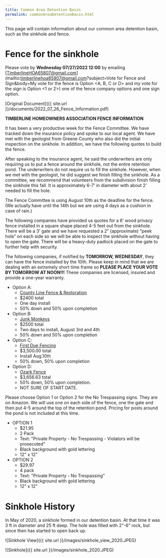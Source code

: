```yaml
---
title: Common Area Detention Basin
permalink: commonAreaDetentionBasin.html
---
```


This page will contain information about our common area detention basin, such as the sinkhole and fence.

# Fence for the sinkhole

Please vote by **Wednesday 07/27/2022 12:00** by emailing [TimberlineHOA65807@gmail.com](mailto:timberlinehoa65807@gmail.com?subject=Vote for Fence and Sign&body=My vote for the fence is Option <A, B, C or D> and my vote for the sign is Option <1 or 2>) one of the fence company options and one sign option.

[Original Document]({{ site.url }}/documents/2022_07_26_Fence_Information.pdf)

**TIMBERLINE HOMEOWNERS ASSOCIATION FENCE INFORMATION**

It has been a very productive week for the Fence Committee. We have tracked down the insurance policy and spoke to our local agent. We have met with the geologist from Greene County who also did the initial inspection on the sinkhole. In addition, we have the following quotes to build the fence.

After speaking to the insurance agent, he said the underwriters are only requiring us to put a fence around the sinkhole, not the entire retention pond. The underwriters do not require us to fill the sinkhole. However, when we met with the geologist, he did suggest we finish filling the sinkhole. As a committee, we recommend that volunteers from the subdivision finish filling the sinkhole this fall. It is approximately 6-7’ in diameter with about 2’ needed to fill the hole. 

The Fence Committee is using August 10th as the deadline for the fence. (We actually have until the 14th but we are using 4 days as a cushion in case of rain.) 

The following companies have provided us quotes for a 6’ wood privacy fence installed in a square shape placed 4-5 feet out from the sinkhole. There will be a 3’ gate and we have requested a 2” (approximate) “peek hole” on each side so we will be able to inspect the sinkhole without having to open the gate. There will be a heavy-duty padlock placed on the gate to further help with security. 

The following companies, if notified by **TOMORROW, WEDNESDAY**, they can have the fence installed by the 10th. Please keep in mind that we are dealing with an extremely short time frame so **PLEASE PLACE YOUR VOTE BY TOMORROW AT NOON!!!** These companies are licensed, insured and provide a one-year warranty. 

- Option A: 
  - [County Line Fence & Restoration](https://www.facebook.com/County-Line-Fence-and-Restoration-107679664737373/)
  - $2400 total
  - One day install
  - 50% down and 50% upon completion 
- Option B: 
  - [Junk Monkeys](https://www.junkmonkeysllc.com/)
  - $2500 total
  - Two days to install, August 3rd and 4th
  - 50% down and 50% upon completion
- Option C: 
  - [First Due Fencing](https://www.facebook.com/FirstDueFencing/)
  - $3,500.00 total
  - Install Aug.10th
  - 50% down, 50% upon completion
- Option D: 
  - [Ozark Fence](https://ozfence.com/) 
  - $3,656.63 total
  - 50% down, 50% upon completion. 
  - NOT SURE OF START DATE. 

Please choose Option 1 or Option 2 for the No Trespassing signs. They are on Amazon. We will use one on each side of the fence, one the gate and then put 4-5 around the top of the retention pond. Pricing for posts around the pond is not included at this time. 

- OPTION 1 
  - $21.95
  - 2 Pack
  - Text: "Private Property - No Trespassing - Violators will be prosecuted"
  - Black background with gold lettering
  - 12" x 12"
- OPTION 2
  - $29.97
  - 4 pack
  - Text: "Private Property - No Trespassing"
  - Black background with gold lettering
  - 12" x 12"

# Sinkhole History
In May of 2020, a sinkhole formed in our detention basin. At that time it was 3 ft in diameter and 25 ft deep.
The hole was filled with 2"-6" rock, but since then has started to open back up.

![Sinkhole View]({{ site.url }}/images/sinkhole_view_2020.JPEG)

![Sinkhole]({{ site.url }}/images/sinkhole_2020.JPEG)


